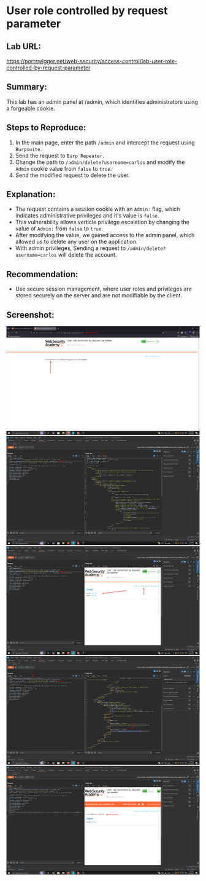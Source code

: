 # User role controlled by request parameter

## Lab URL:
https://portswigger.net/web-security/access-control/lab-user-role-controlled-by-request-parameter

## Summary:
This lab has an admin panel at /admin, which identifies administrators using a forgeable cookie. 

## Steps to Reproduce:
1. In the main page, enter the path `/admin` and intercept the request using `Burpsuite`.
2. Send the request to `Burp Repeater`.
3. Change the path to `/admin/delete?username=carlos` and modify the `Admin` cookie value from `false` to `true`.
4. Send the modified request to delete the user.

## Explanation:
- The request contains a session cookie with an `Admin:` flag, which indicates administrative privileges and it's value is `false`.
- This vulnerability allows verticle privilege escalation by changing the value of `Admin:` from `false` to `true`.
- After modifying the value, we gained access to the admin panel, which allowed us to delete any user on the application.
- With admin privileges, Sending a request to `/admin/delete?username=carlos` will delete the account.

## Recommendation:
- Use secure session management, where user roles and privileges are stored securely on the server and are not modifiable by the client.

## Screenshot:
![screenshot](https://raw.githubusercontent.com/abdalla-samir/Web-Vulnerabilities-Reports/main/my_learning_journey/IDOR/report_two/report_images/image_one.png)
![screenshot](https://raw.githubusercontent.com/abdalla-samir/Web-Vulnerabilities-Reports/main/my_learning_journey/IDOR/report_two/report_images/image_two.png)
![screenshot](https://raw.githubusercontent.com/abdalla-samir/Web-Vulnerabilities-Reports/main/my_learning_journey/IDOR/report_two/report_images/image_three.png)
![screenshot](https://raw.githubusercontent.com/abdalla-samir/Web-Vulnerabilities-Reports/main/my_learning_journey/IDOR/report_two/report_images/image_four.png)
![screenshot](https://raw.githubusercontent.com/abdalla-samir/Web-Vulnerabilities-Reports/main/my_learning_journey/IDOR/report_two/report_images/image_five.png)


